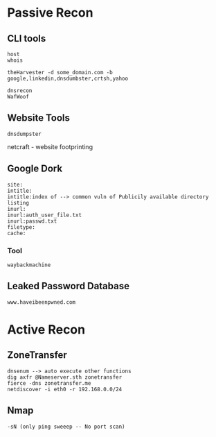 # Passive Recon
## CLI tools
```
host
whois
```

```
theHarvester -d some_domain.com -b google,linkedin,dnsdumbster,crtsh,yahoo
```
```
dnsrecon
WafWoof
```

## Website Tools
```
dnsdumpster
```

netcraft - website footprinting

## Google Dork
```
site:
intitle:
intitle:index of --> common vuln of Publicily available directory listing
inurl:
inurl:auth_user_file.txt
inurl:passwd.txt
filetype:
cache:
```
### Tool
```
waybackmachine
```

## Leaked Password Database 

```
www.haveibeenpwned.com 
```

# Active Recon
## ZoneTransfer

```
dnsenum --> auto execute other functions
dig axfr @Nameserver.sth zonetransfer
fierce -dns zonetransfer.me 
netdiscover -i eth0 -r 192.168.0.0/24
```

## Nmap
```
-sN (only ping sweeep -- No port scan)
```
